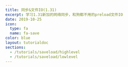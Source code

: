 ```yaml
---
title: 同步&文件IO(1.31)
excerpt: 学习1.31新加的网络同步，和狗都不用的preload文件IO
date: 2019-10-25
icon:
  type: fa
  name: fa-save
color: blue
layout: tutorialdoc
sections:
  - /tutorials/saveload/highlevel
  - /tutorials/saveload/lowlevel
---
```

